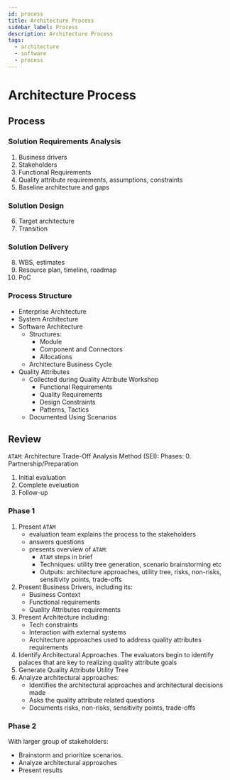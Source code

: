 ```yaml
---
id: process
title: Architecture Process
sidebar_label: Process
description: Architecture Process
tags:
  - architecture
  - software
  - process
---
```



# Architecture Process

## Process

### Solution Requirements Analysis
1. Business drivers
2. Stakeholders
3. Functional Requirements
4. Quality attribute requirements, assumptions, constraints
5. Baseline architecture and gaps

### Solution Design

6. Target architecture
7. Transition

### Solution Delivery
8. WBS, estimates
9.  Resource plan, timeline, roadmap
10. PoC

### Process Structure

- Enterprise Architecture
- System Architecture
- Software Architecture
  - Structures:
    - Module
    - Component and Connectors
    - Allocations
  - Architecture Business Cycle
- Quality Attributes
  - Collected during Quality Attribute Workshop
    - Functional Requirements
    - Quality Requirements
    - Design Constraints
    - Patterns, Tactics
  - Documented Using Scenarios

## Review

`ATAM`: Architecture Trade-Off Analysis Method (SEI):
Phases:
0. Partnership/Preparation
1. Initial evaluation
2. Complete eveluation
3. Follow-up

### Phase 1

1. Present `ATAM`
   - evaluation team explains the process to the stakeholders
   - answers questions
   - presents overview of `ATAM`:
     - `ATAM` steps in brief
     - Techniques: utility tree generation, scenario brainstorming etc
     - Outputs: architecture approaches, utility tree, risks, non-risks, sensitivity points, trade-offs
2. Present Business Drivers, including its:
   - Business Context
   - Functional requirements
   - Quality Attributes requirements
3. Present Architecture including:
   - Tech constraints
   - Interaction with external systems
   - Architecture approaches used to address quality attributes requirements
4. Identify Architectural Approaches. The evaluators begin to identify palaces that are key to realizing quality attribute goals
5. Generate Quality Attribute Utility Tree
6. Analyze architectural approaches:
   - Identifies the architectural approaches and architectural decisions made
   - Asks the quality attribute related questions
   - Documents risks, non-risks, sensitivity points, trade-offs

### Phase 2

With larger group of stakeholders:

- Brainstorm and prioritize scenarios.
- Analyze architectural approaches
- Present results